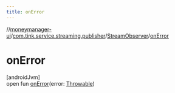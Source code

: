```yaml
---
title: onError
---
```

//[moneymanager-ui](../../../index.html)/[com.tink.service.streaming.publisher](../index.html)/[StreamObserver](index.html)/[onError](on-error.html)



# onError



[androidJvm]\
open fun [onError](on-error.html)(error: [Throwable](https://kotlinlang.org/api/latest/jvm/stdlib/kotlin/-throwable/index.html))




